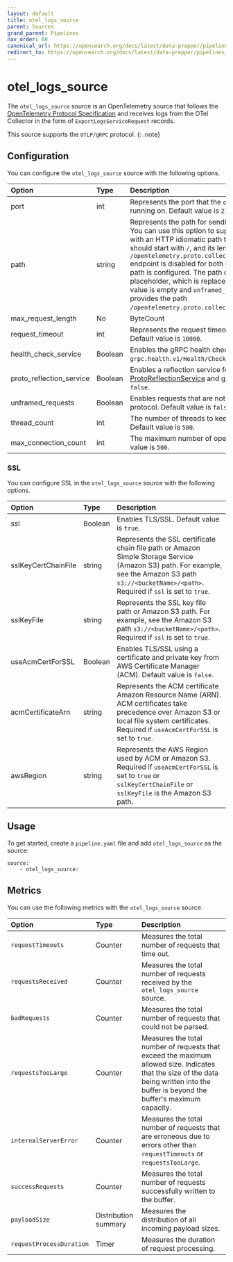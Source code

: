 ```yaml
---
layout: default
title: otel_logs_source 
parent: Sources
grand_parent: Pipelines
nav_order: 60
canonical_url: https://opensearch.org/docs/latest/data-prepper/pipelines/configuration/sources/otel-logs-source/
redirect_to: https://opensearch.org/docs/latest/data-prepper/pipelines/configuration/sources/otel-logs-source/
---
```


# otel_logs_source


The `otel_logs_source` source is an OpenTelemetry source that follows the [OpenTelemetry Protocol Specification](https://github.com/open-telemetry/oteps/blob/master/text/0035-opentelemetry-protocol.md) and receives logs from the OTel Collector in the form of `ExportLogsServiceRequest` records.

This source supports the `OTLP/gRPC` protocol.
{: .note}

## Configuration

You can configure the `otel_logs_source` source with the following options. 

| Option | Type | Description |
| :--- | :--- | :--- |
| port | int | Represents the port that the `otel_logs_source` source is running on. Default value is `21892`. |
| path | string | Represents the path for sending unframed HTTP requests. You can use this option to support an unframed gRPC request with an HTTP idiomatic path to a configurable path. The path should start with `/`, and its length should be at least 1. The `/opentelemetry.proto.collector.logs.v1.LogsService/Export` endpoint is disabled for both gRPC and HTTP requests if the path is configured. The path can contain a `${pipelineName}` placeholder, which is replaced with the pipeline name. If the value is empty and `unframed_requests` is `true`, then the source provides the path `/opentelemetry.proto.collector.logs.v1.LogsService/Export`. |
| max_request_length | No | ByteCount | The maximum number of bytes allowed in the payload of a single gRPC or HTTP request. Default value is `10mb`.
| request_timeout | int | Represents the request timeout duration in milliseconds. Default value is `10000`. |
| health_check_service | Boolean | Enables the gRPC health check service under `grpc.health.v1/Health/Check`. Default value is `false`. |
| proto_reflection_service | Boolean | Enables a reflection service for Protobuf services (see [ProtoReflectionService](https://grpc.github.io/grpc-java/javadoc/io/grpc/protobuf/services/ProtoReflectionService.html) and [gRPC reflection](https://github.com/grpc/grpc-java/blob/master/documentation/server-reflection-tutorial.md)). Default value is `false`. |
| unframed_requests | Boolean | Enables requests that are not framed using the gRPC wire protocol. Default value is `false`. |
| thread_count  | int | The number of threads to keep in the `ScheduledThreadPool`. Default value is `500`. |
| max_connection_count | int | The maximum number of open connections allowed. Default value is `500`. |

### SSL

You can configure SSL in the `otel_logs_source` source with the following options.

| Option | Type | Description |
| :--- | :--- | :--- |
| ssl | Boolean | Enables TLS/SSL. Default value is `true`. |
| sslKeyCertChainFile | string | Represents the SSL certificate chain file path or Amazon Simple Storage Service (Amazon S3) path. For example, see the Amazon S3 path `s3://<bucketName>/<path>`. Required if `ssl` is set to `true`.  |
| sslKeyFile | string | Represents the SSL key file path or Amazon S3 path. For example, see the Amazon S3 path `s3://<bucketName>/<path>`. Required if `ssl` is set to `true`.  |
| useAcmCertForSSL | Boolean | Enables TLS/SSL using a certificate and private key from AWS Certificate Manager (ACM). Default value is `false`. |
| acmCertificateArn | string | Represents the ACM certificate Amazon Resource Name (ARN). ACM certificates take precedence over Amazon S3 or local file system certificates. Required if `useAcmCertForSSL` is set to `true`. |
| awsRegion | string | Represents the AWS Region used by ACM or Amazon S3. Required if `useAcmCertForSSL` is set to `true` or `sslKeyCertChainFile` or `sslKeyFile` is the Amazon S3 path. |

## Usage

To get started, create a `pipeline.yaml` file and add `otel_logs_source` as the source:

```
source:
    - otel_logs_source:
```

## Metrics

You can use the following metrics with the `otel_logs_source` source.

| Option | Type | Description |
| :--- | :--- | :--- | 
| `requestTimeouts` | Counter | Measures the total number of requests that time out. | 
| `requestsReceived` | Counter | Measures the total number of requests received by the `otel_logs_source` source. |
| `badRequests` | Counter | Measures the total number of requests that could not be parsed. |
| `requestsTooLarge` | Counter | Measures the total number of requests that exceed the maximum allowed size. Indicates that the size of the data being written into the buffer is beyond the buffer's maximum capacity. |
| `internalServerError` | Counter | Measures the total number of requests that are erroneous due to errors other than `requestTimeouts` or `requestsTooLarge`. |
| `successRequests` | Counter | Measures the total number of requests successfully written to the buffer. |
| `payloadSize` | Distribution summary | Measures the distribution of all incoming payload sizes. |
| `requestProcessDuration` | Timer | Measures the duration of request processing. |